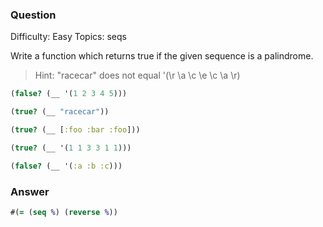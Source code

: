 ### Question

Difficulty:	Easy
Topics:	seqs


Write a function which returns true if the given sequence is a palindrome.

> Hint: "racecar" does not equal '(\r \a \c \e \c \a \r)

```clojure
(false? (__ '(1 2 3 4 5)))

(true? (__ "racecar"))

(true? (__ [:foo :bar :foo]))

(true? (__ '(1 1 3 3 1 1)))

(false? (__ '(:a :b :c)))
```

### Answer

```clojure
#(= (seq %) (reverse %))
```
